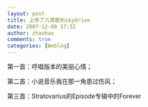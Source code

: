 ```yaml
---
layout: post
title: 上传了几首歌到skydrive
date: 2007-12-08 17:32
author: zhaohao
comments: true
categories: [Weblog]
---
```

第一首：哼唱版本的美丽心情；

第二首：小说音乐我在那一角患过伤风；

第三首：Stratovarius的Episode专辑中的Forever
